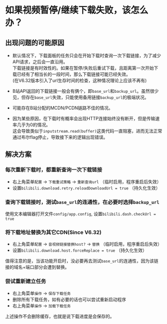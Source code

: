 # 如果视频暂停/继续下载失败，该怎么办？

## 出现问题的可能原因  
+ 默认情况下，下载面板的任务只会在开始下载时查询一次下载链接，为了减少API请求，之后会一直沿用。  
下载链接是有时效性的。如果在暂停/失败后重试下载，且距离第一次开始下载已经有了相当长的一段时间，那么下载链接可能已经失效。  
(在V6.32版本引入了url生存时间的检查，这种情况理论上应该不再有)  

+ B站API返回的下载链接一般会有俩个，即`base_url`和`backup_url`。虽然很少见，但存在`base_url`失效，只能使用备用链接`backup_url`的极端状况。  

+ 可能存在B站分配的MCDN/PCDN链路不佳的情况。

+ 因为某些原因，在下载时有概率会出现HTTP连接始终没有断开，但是传输速率几乎为0的情况。  
这会导致类似于`inputstream.read(buffer)`这类代码一直阻塞，进而无法正常通过布尔flag停止，导致接下来的逻辑出现错误。  

## 解决方案  
### 每次重新下载时，都重新查询一次下载链接
+ 右上角菜单`配置` -> `下载重试策略` -> `重新查询url` （临时启用，程序重启后失效）
+ 设置`bilibili.download.retry.reloadDownloadUrl = true`  （持久化生效）

### 查询下载链接时，测试`base_url`的连通性，在必要时选择`backup_url`
使用文本编辑器打开文件`config/app.config`, 设置`bilibili.dash.checkUrl = true`  

### 将下载地址替换为其它CDN(Since V6.32)
+ 右上角菜单`配置` -> `音视频链接替换host?` -> `替换` （临时启用，程序重启后失效）
+ 设置`bilibili.download.host.forceReplace = true`  （持久化生效）

值得注意的是，当该功能开启时，没必要再去测试`base_url`的连通性，因为该链接的域名+端口部分会遭到替换。  

### 尝试重新建立任务
+ 右上角菜单`操作` -> `保存下载任务`
+ 删除所有下载任务，如有必要的话也可以尝试重新启动程序
+ 右上角菜单`操作` -> `加载下载任务`

上述操作不会删除缓存，也就是说下载进度是会保存的。  
